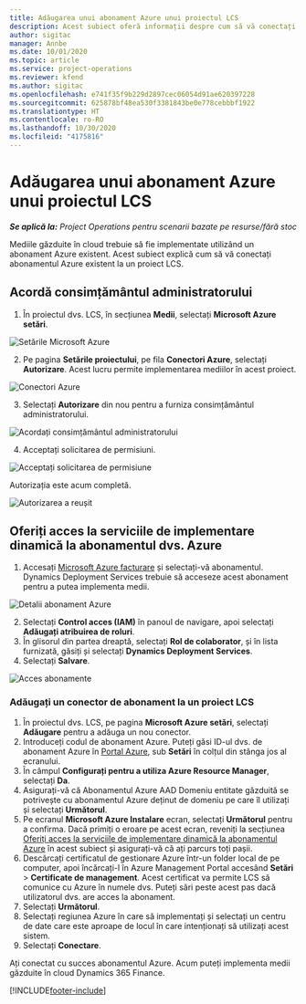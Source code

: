 ```yaml
---
title: Adăugarea unui abonament Azure unui proiectul LCS
description: Acest subiect oferă informații despre cum să vă conectați abonamentul Azure la un proiect LCS.
author: sigitac
manager: Annbe
ms.date: 10/01/2020
ms.topic: article
ms.service: project-operations
ms.reviewer: kfend
ms.author: sigitac
ms.openlocfilehash: e741f35f9b229d2897cec06054d91ae620397228
ms.sourcegitcommit: 625878bf48ea530f3381843be0e778cebbbf1922
ms.translationtype: HT
ms.contentlocale: ro-RO
ms.lasthandoff: 10/30/2020
ms.locfileid: "4175816"
---
```

# <a name="add-an-azure-subscription-to-an-lcs-project"></a>Adăugarea unui abonament Azure unui proiectul LCS

_**Se aplică la:** Project Operations pentru scenarii bazate pe resurse/fără stoc_

Mediile găzduite în cloud trebuie să fie implementate utilizând un abonament Azure existent. Acest subiect explică cum să vă conectați abonamentul Azure existent la un proiect LCS. 

## <a name="grant-admin-consent"></a>Acordă consimțământul administratorului

1. În proiectul dvs. LCS, în secțiunea **Medii**, selectați **Microsoft Azure setări**.

![Setările Microsoft Azure](./media/1MicrosoftAzureSettings.png)

2. Pe pagina **Setările proiectului**, pe fila **Conectori Azure**, selectați **Autorizare**. Acest lucru permite implementarea mediilor în acest proiect.

![Conectori Azure](./media/2AzureConnectors.png)

3. Selectați **Autorizare** din nou pentru a furniza consimțământul administratorului.

![Acordați consimțământul administratorului](./media/3GrantAdminConsent.png)

4. Acceptați solicitarea de permisiuni.

![Acceptați solicitarea de permisiune](./media/4AcceptPermissionRequest.png)

Autorizația este acum completă. 

![Autorizarea a reușit](./media/5AuthorizationComplete.png)

## <a name="provide-dynamics-deployment-services-access-to-your-azure-subscription"></a><a name="provide"></a>Oferiți acces la serviciile de implementare dinamică la abonamentul dvs. Azure

1. Accesați [Microsoft Azure facturare](https://portal.azure.com/#blade/Microsoft\_Azure\_Billing/SubscriptionsBlade) și selectați-vă abonamentul. Dynamics Deployment Services trebuie să acceseze acest abonament pentru a putea implementa medii.

![Detalii abonament Azure](./media/6AzureSubscription.png)

2. Selectați **Control acces (IAM)** în panoul de navigare, apoi selectați **Adăugați atribuirea de roluri**.
3. În glisorul din partea dreaptă, selectați **Rol de colaborator**, și în lista furnizată, găsiți și selectați **Dynamics Deployment Services**. 
4. Selectați **Salvare**.

![Acces abonamente](./media/7SubscriptionAccess.png)

### <a name="add-a-subscription-connector-to-an-lcs-project"></a>Adăugați un conector de abonament la un proiect LCS

1. În proiectul dvs. LCS, pe pagina **Microsoft Azure setări**, selectați **Adăugare** pentru a adăuga un nou conector.
2. Introduceți codul de abonament Azure. Puteți găsi ID-ul dvs. de abonament Azure în [Portal Azure](https://ms.portal.azure.com/), sub  **Setări**  în colțul din stânga jos al ecranului.
3. În câmpul **Configurați pentru a utiliza Azure Resource Manager**, selectați **Da**.
4. Asigurați-vă că Abonamentul Azure AAD Domeniu entitate găzduită se potrivește cu abonamentul Azure deținut de domeniu pe care îl utilizați și selectați **Următorul**.
5. Pe ecranul **Microsoft Azure Instalare** ecran, selectați **Următorul** pentru a confirma. Dacă primiți o eroare pe acest ecran, reveniți la secțiunea [Oferiți acces la serviciile de implementare dinamică la abonamentul Azure](#provide) în acest subiect și asigurați-vă că ați parcurs toți pașii.
6. Descărcați certificatul de gestionare Azure într-un folder local de pe computer, apoi încărcați-l în Azure Management Portal accesând **Setări** > **Certificate de management**. Acest certificat va permite LCS să comunice cu Azure în numele dvs. Puteți sări peste acest pas dacă utilizatorul dvs. are acces la abonament.
7. Selectați  **Următorul**.
8. Selectați regiunea Azure în care să implementați și selectați un centru de date care este aproape de locul în care intenționați să utilizați acest sistem.
9.  Selectați  **Conectare**.

Ați conectat cu succes abonamentul Azure. Acum puteți implementa medii găzduite în cloud Dynamics 365 Finance.




[!INCLUDE[footer-include](../includes/footer-banner.md)]